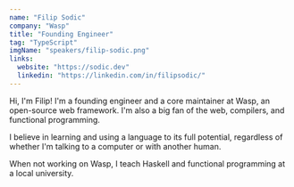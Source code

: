 ```yaml
---
name: "Filip Sodic"
company: "Wasp"
title: "Founding Engineer"
tag: "TypeScript"
imgName: "speakers/filip-sodic.png"
links:
  website: "https://sodic.dev"
  linkedin: "https://linkedin.com/in/filipsodic/"
---
```


Hi, I'm Filip! I'm a founding engineer and a core maintainer at Wasp, an open-source web framework. I'm also a big fan of the web, compilers, and functional programming.

I believe in learning and using a language to its full potential, regardless of whether I'm talking to a computer or with another human.

When not working on Wasp, I teach Haskell and functional programming at a local university.
